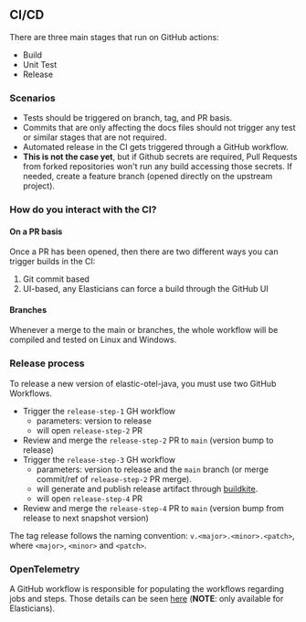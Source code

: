## CI/CD

There are three main stages that run on GitHub actions:

* Build
* Unit Test
* Release

### Scenarios

* Tests should be triggered on branch, tag, and PR basis.
* Commits that are only affecting the docs files should not trigger any test or similar stages that are not required.
* Automated release in the CI gets triggered through a GitHub workflow.
* **This is not the case yet**, but if Github secrets are required, Pull Requests from forked repositories won't run any build accessing those secrets. If needed, create a feature branch (opened directly on the upstream project).

### How do you interact with the CI?

#### On a PR basis

Once a PR has been opened, then there are two different ways you can trigger builds in the CI:

1. Git commit based
2. UI-based, any Elasticians can force a build through the GitHub UI

#### Branches

Whenever a merge to the main or branches, the whole workflow will be compiled and tested on Linux and Windows.

### Release process

To release a new version of elastic-otel-java, you must use two GitHub Workflows.

- Trigger the `release-step-1` GH workflow
  - parameters: version to release
  - will open `release-step-2` PR
- Review and merge the `release-step-2` PR to `main` (version bump to release)
- Trigger the `release-step-3` GH workflow
  - parameters: version to release and the `main` branch (or merge commit/ref of `release-step-2` PR merge).
  - will generate and publish release artifact through [buildkite](../../.buildkite/release.yml).
  - will open `release-step-4` PR
- Review and merge the `release-step-4` PR to `main` (version bump from release to next snapshot version)

The tag release follows the naming convention: `v.<major>.<minor>.<patch>`, where `<major>`, `<minor>` and `<patch>`.

### OpenTelemetry

A GitHub workflow is responsible for populating the workflows regarding jobs and steps. Those details can be seen [here](https://ela.st/oblt-ci-cd-stats) (**NOTE**: only available for Elasticians).
